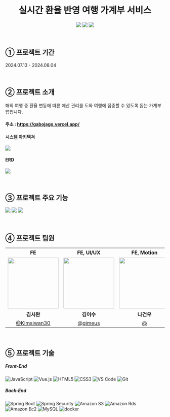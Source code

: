 <div align="center">
<h1>
실시간 환율 반영 여행 가계부 서비스
</h1>
<img src="https://github.com/user-attachments/assets/888add54-9024-4b26-9eef-5c29817a31c7"/>
<img src="https://github.com/user-attachments/assets/0f39dcd0-0f90-48fe-8632-5e5a8af9b8c3"/>
<img src="https://github.com/user-attachments/assets/7bc5e876-cbea-4c0d-806c-c2333b885d48"/>
</div>

⠀
⠀
## ① 프로젝트 기간
2024.07.13 - 2024.08.04

⠀
⠀
## ② 프로젝트 소개
해외 여행 중 환율 변동에 따른 예산 관리를 도와 여행에 집중할 수 있도록 돕는 가계부 앱입니다.
#### 주소 : https://gabojago.vercel.app/

#### 시스템 아키텍쳐
<img src="https://github.com/user-attachments/assets/d4013df5-2164-4f3a-a950-d02fe28b72d9"/>

#### ERD
<img src="https://github.com/user-attachments/assets/7966e2a3-052f-4bf8-ada0-23fc60c86aac"/>



⠀
## ③ 프로젝트 주요 기능
<img src="https://github.com/user-attachments/assets/abd209f1-022b-4c99-a8ce-035825fb6906"/>
<img src="https://github.com/user-attachments/assets/770f40f2-186b-4587-b578-5bd31cf529e4"/>
<img src="https://github.com/user-attachments/assets/97da243e-4441-41cb-8d80-d42cb59ac9fb"/>

⠀
⠀
## ④ 프로젝트 팀원
<div align="center">
<table>
  <tr>
    <th align="center">FE</th>
    <th align="center">FE, UI/UX</th>
    <th align="center">FE, Motion</th>
    <th align="center">FE, BE, DB, DEPLOY</th>
  </tr>
  <tr>
    <td align="center"><img src="https://github.com/Kimsiwan30.png?s=100" width="160"></td>
    <td align="center"><img src="https://github.com/gimeus.png?s=100" width="160"></td>
    <td align="center"><img src="https://via.placeholder.com/100x100.png?text=%20" width="160"></td>
    <td align="center"><img src="https://github.com/smuHyuns.png?s=100" width="160"></td>
  </tr>
  <tr>
    <td align="center"><b>김시완</b></td>
    <td align="center"><b>김이수</b></td>
    <td align="center"><b>나건우</b></td>
    <td align="center"><b>최현수</b></td>
  </tr>
  <tr>
    <td align="center"><a href="https://github.com/Kimsiwan30" target="_blank">@Kimsiwan30</a></td>
    <td align="center"><a href="https://github.com/gimeus" target="_blank">@gimeus</a></td>
    <td align="center"><a href="https://github.com" target="_blank">@</a></td>
    <td align="center"><a href="https://github.com/smuHyuns" target="_blank">@smuHyuns</a></td>
  </tr>
</table>
</div>

⠀
⠀
## ⑤ 프로젝트 기술
  ##### Front-End
  ![JavaScript](https://img.shields.io/badge/JavaScript-FFD700?style=flat&logo=javascript&logoColor=black)
  ![Vue.js](https://img.shields.io/badge/Vue.js-42b883?style=flat&logo=vue.js&logoColor=white)
  ![HTML5](https://img.shields.io/badge/HTML5-E34F26?style=flat&logo=html5&logoColor=white)
  ![CSS3](https://img.shields.io/badge/CSS3-1572B6?style=flat&logo=css3&logoColor=white)
  ![VS Code](https://img.shields.io/badge/Visual_Studio_Code-007ACC?style=flat&logo=visual-studio-code&logoColor=white)
  ![Git](https://img.shields.io/badge/Git-F05032?style=flat&logo=git&logoColor=white)
  <br>
  ##### Back-End
  ![Spring Boot](https://img.shields.io/badge/Spring_Boot-6DB33F?style=flat&logo=springboot&logoColor=white)
  ![Spring Security](https://img.shields.io/badge/Spring_Security-6DB33F?style=flat&logo=springsecurity&logoColor=white)
  ![Amazon S3](https://img.shields.io/badge/Amazon_S3-569A31?style=flat&logo=amazons3&logoColor=white)
  ![Amazon Rds](https://img.shields.io/badge/Amazon_RDS-527FFF?style=flat&logo=amazonrds&logoColor=white)
  ![Amazon Ec2](https://img.shields.io/badge/Amazon_EC2-FF9900?style=flat&logo=amazonec2&logoColor=white)
  ![MySQL](https://img.shields.io/badge/MySQL-4479A1?style=flat&logo=mysql&logoColor=white)
  ![docker](https://img.shields.io/badge/docker-2496ED?style=flat&logo=docker&logoColor=white)
